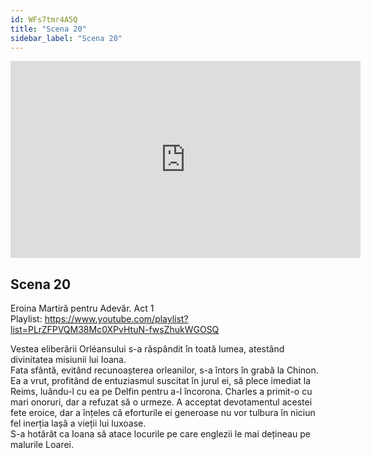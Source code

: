 ```yaml
---
id: WFs7tmr4A5Q
title: "Scena 20"
sidebar_label: "Scena 20"
---
```


<div class="video-float-container">
  <iframe
    width="560"
    height="315"
    src="https://www.youtube.com/embed/WFs7tmr4A5Q"
    title="YouTube video player"
    frameborder="0"
    allow="accelerometer; autoplay; clipboard-write; encrypted-media; gyroscope; picture-in-picture; web-share"
    referrerpolicy="strict-origin-when-cross-origin"
    allowfullscreen
  ></iframe>
</div>

## Scena 20

Eroina Martiră pentru Adevăr. Act 1   
Playlist: https://www.youtube.com/playlist?list=PLrZFPVQM38Mc0XPvHtuN-fwsZhukWGOSQ 

Vestea eliberării Orléansului s-a răspândit în toată lumea, atestând divinitatea misiunii lui Ioana.  
Fata sfântă, evitând recunoașterea orleanilor, s-a întors în grabă la Chinon. Ea a vrut, profitând de entuziasmul suscitat în jurul ei, să plece imediat la Reims, luându-l cu ea pe Delfin pentru a-l încorona. Charles a primit-o cu mari onoruri, dar a refuzat să o urmeze. A acceptat devotamentul acestei fete eroice, dar a înțeles că eforturile ei generoase nu vor tulbura în niciun fel inerția lașă a vieții lui luxoase.  
S-a hotărât ca Ioana să atace locurile pe care englezii le mai dețineau pe malurile Loarei.
